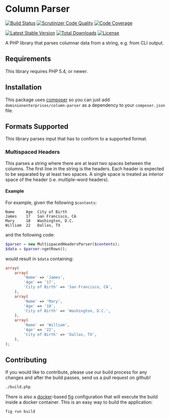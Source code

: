 # Column Parser
[![Build Status](http://img.shields.io/travis/dominionenterprises/column-parser-php.svg?style=flat)](https://travis-ci.org/dominionenterprises/column-parser-php)
[![Scrutinizer Code Quality](http://img.shields.io/scrutinizer/g/dominionenterprises/column-parser-php.svg?style=flat)](https://scrutinizer-ci.com/g/dominionenterprises/column-parser-php/)
[![Code Coverage](http://img.shields.io/coveralls/dominionenterprises/column-parser-php.svg?style=flat)](https://coveralls.io/r/dominionenterprises/column-parser-php)

[![Latest Stable Version](http://img.shields.io/packagist/v/dominionenterprises/column-parser.svg?style=flat)](https://packagist.org/packages/dominionenterprises/column-parser)
[![Total Downloads](http://img.shields.io/packagist/dt/dominionenterprises/column-parser.svg?style=flat)](https://packagist.org/packages/dominionenterprises/column-parser)
[![License](http://img.shields.io/packagist/l/dominionenterprises/column-parser.svg?style=flat)](https://packagist.org/packages/dominionenterprises/column-parser)

A PHP library that parses columnar data from a string, e.g. from CLI output.

## Requirements
This library requires PHP 5.4, or newer.

## Installation
This package uses [composer](https://getcomposer.org) so you can just add
`dominionenterprises/column-parser` as a dependency to your `composer.json`
file.

## Formats Supported
This library parses input that has to conform to a supported format.

### Multispaced Headers
This parses a string where there are at least two spaces between the columns.
The first line in the string is the headers.  Each header is expected to be
separated by at least two spaces.  A single space is treated as interior space
of the header (i.e. multiple-word headers).

#### Example
For example, given the following `$contents`:
```
Name     Age  City of Birth
James    17   San Francisco, CA
Mary     18   Washington, D.C.
William  22   Dallas, TX
```
and the following code:
```php
$parser = new MultispacedHeadersParser($contents);
$data = $parser->getRows();
```

would result in `$data` containing:
```php
array(
    array(
        'Name' => 'James',
        'Age' => '17',
        'City of Birth' => 'San Francisco, CA',
    ),
    array(
        'Name' => 'Mary',
        'Age' => '18',
        'City of Birth' => 'Washington, D.C.',
    ),
    array(
        'Name' => 'William',
        'Age' => '22',
        'City of Birth' => 'Dallas, TX',
    ),
);
```

## Contributing
If you would like to contribute, please use our build process for any changes
and after the build passes, send us a pull request on github!
```sh
./build.php
```

There is also a [docker](http://www.docker.com/)-based
[fig](http://www.fig.sh/) configuration that will execute the build inside a
docker container.  This is an easy way to build the application:
```sh
fig run build
```
